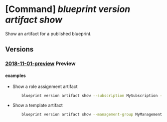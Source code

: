 # [Command] _blueprint version artifact show_

Show an artifact for a published blueprint.

## Versions

### [2018-11-01-preview](/Resources/mgmt-plane/L3tyZXNvdXJjZXNjb3BlfS9wcm92aWRlcnMvbWljcm9zb2Z0LmJsdWVwcmludC9ibHVlcHJpbnRzL3t9L3ZlcnNpb25zL3t9L2FydGlmYWN0cy97fQ==/2018-11-01-preview.xml) **Preview**

<!-- mgmt-plane /{resourcescope}/providers/microsoft.blueprint/blueprints/{}/versions/{}/artifacts/{} 2018-11-01-preview -->

#### examples

- Show a role assignment artifact
    ```bash
        blueprint version artifact show --subscription MySubscription --blueprint-name MyBlueprint --version v2 --artifact-name OwnerAssignment
    ```

- Show a template artifact
    ```bash
        blueprint version artifact show --management-group MyManagementGroup --blueprint-name MyBlueprint --version v2 --artifact-name StorageTemplate
    ```
